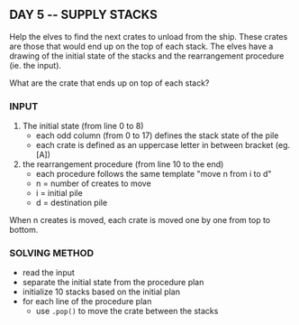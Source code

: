 ## DAY 5 -- SUPPLY STACKS

Help the elves to find the next crates to unload from the ship. 
These crates are those that would end up on the top of each stack. 
The elves have a drawing of the initial state of the stacks and the rearrangement procedure (ie. the input).

What are the crate that ends up on top of each stack?

### INPUT 

1. The initial state (from line 0 to 8)
    - each odd column (from 0 to 17) defines the stack state of the pile 
    - each crate is defined as an uppercase letter in between bracket (eg. [A])
2. the rearrangement procedure (from line 10 to the end)
    - each procedure follows the same template "move n from i to d"
    - n = number of creates to move 
    - i = initial pile 
    - d = destination pile

When n creates is moved, each crate is moved one by one from top to bottom.

### SOLVING METHOD 


- read the input 
- separate the initial state from the procedure plan 
- initialize 10 stacks based on the initial plan 
- for each line of the procedure plan 
    - use `.pop()` to move the crate between the stacks


